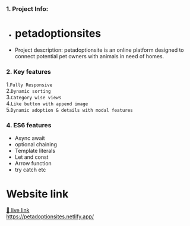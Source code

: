 ### 1. Project Info: 
- # petadoptionsites

- Project description:  petadoptionsite is an online platform designed to connect potential pet owners with animals in need of homes.  

### 2. Key features  
1.`Fully Responsive`  
2.`Dynamic sorting`  
3.`Category wise views`  
4.`Like button with append image`  
5.`Dynamic adoption & details with modal features `  

### 4. ES6 features  
- Async await  
- optional chaining  
- Template literals  
- Let and const
- Arrow function
- try catch etc  


# Website link

[🔗 live link](https://petadoptionsites.netlify.app/)  
https://petadoptionsites.netlify.app/